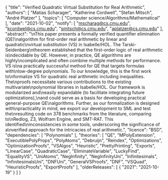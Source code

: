 {
    "title": "Verified Quadratic Virtual Substitution for Real Arithmetic",
    "authors": [
        "Matias Scharager",
        "Katherine Cordwell",
        "Stefan Mitsch",
        "André Platzer"
    ],
    "topics": [
        "Computer science/Algorithms/Mathematical"
    ],
    "date": "2021-10-02",
    "notify": [
        "mscharag@cs.cmu.edu",
        "kcordwel@cs.cmu.edu",
        "smitsch@cs.cmu.edu",
        "aplatzer@cs.cmu.edu"
    ],
    "abstract": "\nThis paper presents a formally verified quantifier elimination (QE)\nalgorithm for first-order real arithmetic by linear and quadratic\nvirtual substitution (VS) in Isabelle/HOL. The Tarski-Seidenberg\ntheorem established that the first-order logic of real arithmetic is\ndecidable by QE. However, in practice, QE algorithms are highly\ncomplicated and often combine multiple methods for performance. VS is\na practically successful method for QE that targets formulas with\nlow-degree polynomials. To our knowledge, this is the first work to\nformalize VS for quadratic real arithmetic including inequalities. The\nproofs necessitate various contributions to the existing multivariate\npolynomial libraries in Isabelle/HOL. Our framework is modularized and\neasily expandable (to facilitate integrating future optimizations),\nand could serve as a basis for developing practical general-purpose QE\nalgorithms. Further, as our formalization is designed with\npracticality in mind, we export our development to SML and test the\nresulting code on 378 benchmarks from the literature, comparing to\nRedlog, Z3, Wolfram Engine, and SMT-RAT. This identified\ninconsistencies in some tools, underscoring the significance of a\nverified approach for the intricacies of real arithmetic.",
    "licence": "BSD",
    "dependencies": [
        "Polynomials"
    ],
    "theories": [
        "QE",
        "MPolyExtension",
        "ExecutiblePolyProps",
        "PolyAtoms",
        "Debruijn",
        "Reindex",
        "Optimizations",
        "OptimizationProofs",
        "VSAlgos",
        "Heuristic",
        "PrettyPrinting",
        "Exports",
        "LinearCase",
        "QuadraticCase",
        "EliminateVariable",
        "LuckyFind",
        "EqualityVS",
        "UniAtoms",
        "NegInfinity",
        "NegInfinityUni",
        "Infinitesimals",
        "InfinitesimalsUni",
        "DNFUni",
        "GeneralVSProofs",
        "DNF",
        "VSQuad",
        "HeuristicProofs",
        "ExportProofs"
    ],
    "olderReleases": [
        {
            "2021": "2021-10-19"
        }
    ]
}
